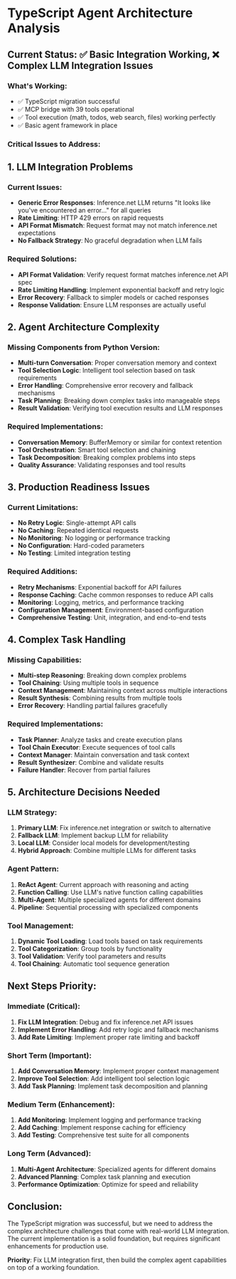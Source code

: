 # TypeScript Agent Architecture Analysis

## Current Status: ✅ Basic Integration Working, ❌ Complex LLM Integration Issues

### What's Working:
- ✅ TypeScript migration successful
- ✅ MCP bridge with 39 tools operational
- ✅ Tool execution (math, todos, web search, files) working perfectly
- ✅ Basic agent framework in place

### Critical Issues to Address:

## 1. LLM Integration Problems

### Current Issues:
- **Generic Error Responses**: Inference.net LLM returns "It looks like you've encountered an error..." for all queries
- **Rate Limiting**: HTTP 429 errors on rapid requests
- **API Format Mismatch**: Request format may not match inference.net expectations
- **No Fallback Strategy**: No graceful degradation when LLM fails

### Required Solutions:
- **API Format Validation**: Verify request format matches inference.net API spec
- **Rate Limiting Handling**: Implement exponential backoff and retry logic
- **Error Recovery**: Fallback to simpler models or cached responses
- **Response Validation**: Ensure LLM responses are actually useful

## 2. Agent Architecture Complexity

### Missing Components from Python Version:
- **Multi-turn Conversation**: Proper conversation memory and context
- **Tool Selection Logic**: Intelligent tool selection based on task requirements
- **Error Handling**: Comprehensive error recovery and fallback mechanisms
- **Task Planning**: Breaking down complex tasks into manageable steps
- **Result Validation**: Verifying tool execution results and LLM responses

### Required Implementations:
- **Conversation Memory**: BufferMemory or similar for context retention
- **Tool Orchestration**: Smart tool selection and chaining
- **Task Decomposition**: Breaking complex problems into steps
- **Quality Assurance**: Validating responses and tool results

## 3. Production Readiness Issues

### Current Limitations:
- **No Retry Logic**: Single-attempt API calls
- **No Caching**: Repeated identical requests
- **No Monitoring**: No logging or performance tracking
- **No Configuration**: Hard-coded parameters
- **No Testing**: Limited integration testing

### Required Additions:
- **Retry Mechanisms**: Exponential backoff for API failures
- **Response Caching**: Cache common responses to reduce API calls
- **Monitoring**: Logging, metrics, and performance tracking
- **Configuration Management**: Environment-based configuration
- **Comprehensive Testing**: Unit, integration, and end-to-end tests

## 4. Complex Task Handling

### Missing Capabilities:
- **Multi-step Reasoning**: Breaking down complex problems
- **Tool Chaining**: Using multiple tools in sequence
- **Context Management**: Maintaining context across multiple interactions
- **Result Synthesis**: Combining results from multiple tools
- **Error Recovery**: Handling partial failures gracefully

### Required Implementations:
- **Task Planner**: Analyze tasks and create execution plans
- **Tool Chain Executor**: Execute sequences of tool calls
- **Context Manager**: Maintain conversation and task context
- **Result Synthesizer**: Combine and validate results
- **Failure Handler**: Recover from partial failures

## 5. Architecture Decisions Needed

### LLM Strategy:
1. **Primary LLM**: Fix inference.net integration or switch to alternative
2. **Fallback LLM**: Implement backup LLM for reliability
3. **Local LLM**: Consider local models for development/testing
4. **Hybrid Approach**: Combine multiple LLMs for different tasks

### Agent Pattern:
1. **ReAct Agent**: Current approach with reasoning and acting
2. **Function Calling**: Use LLM's native function calling capabilities
3. **Multi-Agent**: Multiple specialized agents for different domains
4. **Pipeline**: Sequential processing with specialized components

### Tool Management:
1. **Dynamic Tool Loading**: Load tools based on task requirements
2. **Tool Categorization**: Group tools by functionality
3. **Tool Validation**: Verify tool parameters and results
4. **Tool Chaining**: Automatic tool sequence generation

## Next Steps Priority:

### Immediate (Critical):
1. **Fix LLM Integration**: Debug and fix inference.net API issues
2. **Implement Error Handling**: Add retry logic and fallback mechanisms
3. **Add Rate Limiting**: Implement proper rate limiting and backoff

### Short Term (Important):
1. **Add Conversation Memory**: Implement proper context management
2. **Improve Tool Selection**: Add intelligent tool selection logic
3. **Add Task Planning**: Implement task decomposition and planning

### Medium Term (Enhancement):
1. **Add Monitoring**: Implement logging and performance tracking
2. **Add Caching**: Implement response caching for efficiency
3. **Add Testing**: Comprehensive test suite for all components

### Long Term (Advanced):
1. **Multi-Agent Architecture**: Specialized agents for different domains
2. **Advanced Planning**: Complex task planning and execution
3. **Performance Optimization**: Optimize for speed and reliability

## Conclusion:

The TypeScript migration was successful, but we need to address the complex architecture challenges that come with real-world LLM integration. The current implementation is a solid foundation, but requires significant enhancements for production use.

**Priority**: Fix LLM integration first, then build the complex agent capabilities on top of a working foundation.

